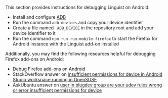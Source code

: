 This section provides instructions for debugging Linguist on Android:

- Install and configure [ADB](https://developer.android.com/tools/adb)
- Run the command `adb devices` and copy your device identifier
- Create a file named `.ADB_DEVICE` in the repository root and add your device identifier to it
- Run the command `npm run run:mobile-firefox` to start the Firefox for Android instance with the Linguist add-on installed

Additionally, you may find the following resources helpful for debugging Firefox add-ons on Android:

- [Debug Firefox add-ons on Android](https://extensionworkshop.com/documentation/develop/developing-extensions-for-firefox-for-android/)
- StackOverflow answer on [insufficient permissions for device in Android Studio workspace running in OpenSUSE](https://stackoverflow.com/questions/28704636/insufficient-permissions-for-device-in-android-studio-workspace-running-in-opens)
- AskUbuntu answer on [user in plugdev group are your udev rules wrong or error insufficient permissions for device](https://askubuntu.com/questions/1169509/user-in-plugdev-group-are-your-udev-rules-wrong-or-error-insufficient-permissi)